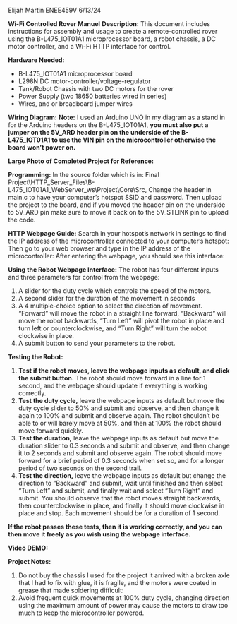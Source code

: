 Elijah Martin
ENEE459V
6/13/24

**Wi-Fi Controlled Rover Manuel**
**Description:**  This document includes instructions for assembly and usage to create a remote-controlled rover using the B-L475\_IOT01A1 microprocessor board, a robot chassis, a DC motor controller, and a Wi-Fi HTTP interface for control.

**Hardware Needed:** 
- B-L475\_IOT01A1 microprocessor board
- L298N DC motor-controller/voltage-regulator 
- Tank/Robot Chassis with two DC motors for the rover
- Power Supply (two 18650 batteries wired in series) 
- Wires, and or breadboard jumper wires

**Wiring Diagram:** 
**Note:** I used an Arduino UNO in my diagram as a stand in for the Arduino headers on the  B-L475\_IOT01A1, **you must also put a jumper on the 5V\_ARD header pin on the underside of the B-L475\_IOT01A1 to use the VIN pin on the microcontroller otherwise the board won’t power on.**

**Large Photo of Completed Project for Reference:**

**Programming:**
In the source folder which is in: Final Project\HTTP\_Server\_Files\B-L475\_IOT01A1\_WebServer\_ws\Project\Core\Src, Change the header in main.c to have your computer’s hotspot SSID and password. Then upload the project to the board, and if you moved the header pin on the underside to 5V\_ARD pin make sure to move it back on to the 5V\_STLINK pin to upload the code.

**HTTP Webpage Guide:** 
Search in your hotspot’s network in settings to find the IP address of the microcontroller connected to your computer’s hotspot:
Then go to your web browser and type in the IP address of the microcontroller:
After entering the webpage, you should see this interface:

**Using the Robot Webpage Interface:**
The robot has four different inputs and three parameters for control from the webpage:
1. A slider for the duty cycle which controls the speed of the motors.
2. A second slider for the duration of the movement in seconds
3. A 4 multiple-choice option to select the direction of movement. “Forward” will move the robot in a straight line forward, “Backward” will move the robot backwards, “Turn Left” will pivot the robot in place and turn left or counterclockwise, and “Turn Right” will turn the robot clockwise in place.
4. A submit button to send your parameters to the robot.

**Testing the Robot:**
1. **Test if the robot moves, leave the webpage inputs as default, and click the submit button.** The robot should move forward in a line for 1 second, and the webpage should update if everything is working correctly.
2. **Test the duty cycle,** leave the webpage inputs as default but move the duty cycle slider to 50% and submit and observe, and then change it again to 100% and submit and observe again. The robot shouldn’t be able to or will barely move at 50%, and then at 100% the robot should move forward quickly.
3. **Test the duration,** leave the webpage inputs as default but move the duration slider to 0.3 seconds and submit and observe, and then change it to 2 seconds and submit and observe again. The robot should move forward for a brief period of 0.3 seconds when set so, and for a longer period of two seconds on the second trail.
4. **Test the direction,** leave the webpage inputs as default but change the direction to “Backward” and submit, wait until finished and then select “Turn Left” and submit, and finally wait and select “Turn Right” and submit. You should observe that the robot moves straight backwards, then counterclockwise in place, and finally it should move clockwise in place and stop. Each movement should be for a duration of 1 second.

**If the robot passes these tests, then it is working correctly, and you can then move it freely as you wish using the webpage interface.**

**Video DEMO:** 

**Project Notes:**
1. Do not buy the chassis I used for the project it arrived with a broken axle that I had to fix with glue, it is fragile, and the motors were coated in grease that made soldering difficult:
2. Avoid frequent quick movements at 100% duty cycle, changing direction using the maximum amount of power may cause the motors to draw too much to keep the microcontroller powered. 

